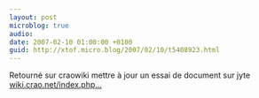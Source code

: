 ```yaml
---
layout: post
microblog: true
audio: 
date: 2007-02-10 01:00:00 +0100
guid: http://xtof.micro.blog/2007/02/10/t5408923.html
---
```

Retourné sur craowiki mettre à jour un essai de document sur jyte [wiki.crao.net/index.php...](http://wiki.crao.net/index.php/Jyte) 

